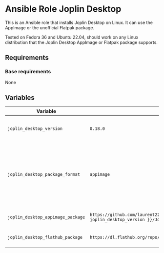 # Ansible Role Joplin Desktop
This is an Ansible role that installs Joplin Desktop on Linux. It can use the AppImage or the unofficial Flatpak package.  

Tested on Fedora 36 and Ubuntu 22.04, should work on any Linux distribution that the Joplin Desktop AppImage or Flatpak package supports.  

## Requirements

### Base requirements
None  

## Variables
| Variable | Default | Description |
|----------|---------|-------------|
| `joplin_desktop_version` | `0.18.0` | Version of Joplin Desktop to install. |
| `joplin_desktop_package_format` | `appimage` | How to install the package. To use `flatpak` you need `flatpak` installed. Options: `[appimage, flatpak]` |
| `joplin_desktop_appimage_package` | `https://github.com/laurent22/joplin/releases/download/v{{ joplin_desktop_version }}/Joplin-{{ joplin_desktop_version }}.AppImage` | URL to the AppImage package. |
| `joplin_desktop_flathub_package` | `https://dl.flathub.org/repo/appstream/net.cozic.joplin_desktop.flatpakref` | The Flatpak package to install. |